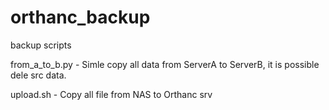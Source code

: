 # orthanc_backup
backup scripts

from_a_to_b.py - Simle copy all data from ServerA to ServerB, it is possible dele src data.

upload.sh - Copy all file from NAS to Orthanc srv
